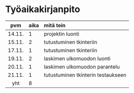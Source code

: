 # Työaikakirjanpito

| pvm | aika | mitä tein  |
| :----:|:-----| :-----|
| 14.11. | 1    | projektin luonti |
| 15.11. | 2    | tutustuminen tkinteriin |
| 17.11. | 1    | tutustuminen tkinteriin |
| 19.11. | 2    | laskimen ulkomuodon luonti |
| 20.11. | 1    | laskimen ulkomuodon parantelu |
| 21.11. | 1    | tutustuminen tkinterin testaukseen |
| yht   | 8   | | 